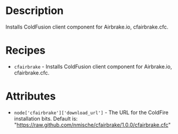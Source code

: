 Description
===========

Installs ColdFusion client component for Airbrake.io, cfairbrake.cfc.

Recipes
=======
  
  * `cfairbrake` - Installs ColdFusion client component for Airbrake.io, cfairbrake.cfc.


Attributes
=============

  * `node['cfairbrake']['download_url']` - The URL for the ColdFire installation bits. Default is: "https://raw.github.com/nmische/cfairbrake/1.0.0/cfairbrake.cfc"
  